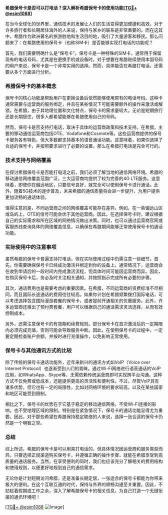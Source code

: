 **希腊保号卡是否可以打电话？深入解析希腊保号卡的使用功能[[TG💪+ @esim1088](https://t.me/s/esim1088)]**

在当今全球化的世界里，通信技术的发展让人们的生活变得更加便捷和高效。对于许多旅行者和长期居住海外的人来说，保持与家乡的联系是非常重要的。而在这其中，希腊作为欧洲著名的旅游胜地和生活目的地，吸引了大量游客和移民。那么问题来了：在希腊使用的保号卡（也称SIM卡）是否能够实现打电话的功能呢？

首先，我们需要明确什么是“保号卡”。保号卡是一种特殊的SIM卡，通常用于保留现有的电话号码，尤其是在更换手机或设备时。对于想要在希腊继续使用本国号码的用户来说，保号卡是一个非常实用的选择。然而，具体能否在希腊打电话，还需要从多个方面进行分析。

### 希腊保号卡的基本概念

保号卡的核心功能是帮助用户在更换设备后依然能够使用原有的电话号码。这种卡通常需要与运营商的服务绑定，并且在某些情况下可能需要额外的操作来激活或解锁。在希腊，由于其地理位置和文化特点，保号卡的需求量较大。无论是短期旅行还是长期居住，很多人都希望能够在希腊使用自己的号码。

然而，保号卡是否支持打电话，取决于具体的运营商政策和技术支持。在希腊，主要的移动通信运营商包括OTE、Vodafone和Cosmote等。这些运营商提供的保号卡服务各有特色，但大多数都支持基本的语音通话功能。这意味着，如果你选择了合适的保号卡，并按照要求进行了必要的设置，那么在希腊打电话是完全可行的。

### 技术支持与网络覆盖

在探讨希腊保号卡是否能打电话之前，我们必须了解当地的通信网络环境。希腊的移动通信网络覆盖范围广泛，三大运营商均提供了较为完善的4G LTE服务。这意味着，即使你在偏远地区，只要信号良好，就完全可以使用保号卡进行通话。此外，随着5G技术的逐步普及，未来希腊的通信质量将会进一步提升，为用户提供更加流畅的通话体验。

值得注意的是，不同运营商之间的网络覆盖可能存在差异。例如，在一些偏远山区或岛屿上，OTE的信号可能会优于其他运营商。因此，在选择保号卡时，建议根据自己的实际需求和所在区域的网络情况做出决策。同时，也可以通过运营商官网或客服热线查询具体的网络覆盖信息，以确保在希腊期间能够正常使用保号卡的通话功能。

### 实际使用中的注意事项

虽然希腊的保号卡普遍支持打电话，但在实际使用过程中仍需注意一些细节。首先，你需要确保保号卡已经成功激活并绑定到你的设备上。通常情况下，运营商会在收到申请后的一段时间内完成激活流程，但具体时间可能因运营商而异。因此，在购买保号卡后，务必及时关注相关通知，并按照指示完成所有必要的步骤。

其次，通话费用也是需要考虑的重要因素。在希腊，不同运营商的资费标准不尽相同，而且国际长途通话的费用往往较高。如果你计划在希腊频繁拨打国际电话，可以考虑选择包含国际漫游套餐的保号卡，或者提前开通相关的优惠服务。此外，许多运营商还推出了预付费套餐，用户可以根据自己的通话需求灵活选择，从而有效控制成本。

另外，还需注意保号卡的有效期和续费规则。部分保号卡在首次激活后的一定期限内必须完成充值，否则可能会导致服务中断。因此，在使用保号卡的过程中，一定要定期检查账户余额，并按时进行充值操作，以免影响正常使用。

### 保号卡与其他通讯方式的比较

除了传统的保号卡通话功能外，近年来新兴的通讯方式如VoIP（Voice over Internet Protocol）也逐渐受到人们的青睐。通过Wi-Fi网络进行语音通话的VoIP应用，如WhatsApp、Skype等，无需依赖传统运营商即可实现跨平台沟通。这种方式不仅免费或低成本，还能提供更高的灵活性和便利性。不过，尽管VoIP具有诸多优势，但它也有一定的局限性，比如对网络环境的要求较高，以及在某些国家和地区可能受到限制。

相比之下，保号卡的优势在于它基于稳定的移动通信网络，不受Wi-Fi连接的影响，也不受地理区域的限制。特别是在紧急情况下，保号卡的通话功能显得尤为重要。因此，对于那些希望在希腊保持稳定联络的人来说，选择一张合适的保号卡仍然是一个明智之举。

### 总结

综上所述，希腊的保号卡是可以用来打电话的，但具体情况因运营商和服务类型而异。只要选择正规渠道购买保号卡，并遵循正确的操作步骤，就能在希腊享受到高质量的通话服务。当然，在享受便利的同时，我们也应该充分了解相关的费用结构和使用规则，以便更好地规划自己的通信需求。

无论你是计划短期访问希腊，还是准备长期定居，一张适合的保号卡都能为你带来极大的便利。在这个互联互通的时代，保持与外界的顺畅沟通至关重要。因此，不妨趁着假期或工作之余，深入了解希腊保号卡的相关信息，为自己打造一个无缝衔接的通讯环境吧！

[[TG💪+ @esim1088](https://t.me/s/esim1088) ![Image](https://i.postimg.cc/4NQfJmqS/Snipaste-2025-05-13-00-14-12.png)]